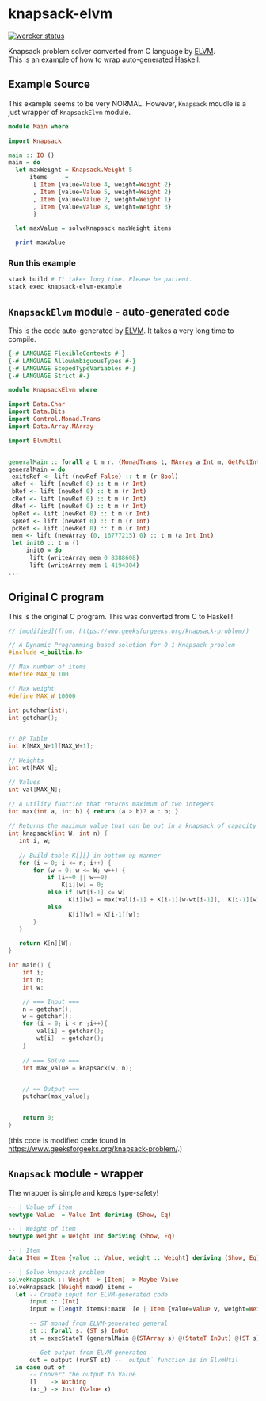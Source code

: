 # knapsack-elvm
[![wercker status](https://app.wercker.com/status/a88f5eaead3bdeb0a96baa1c396e1efe/s/master "wercker status")](https://app.wercker.com/project/byKey/a88f5eaead3bdeb0a96baa1c396e1efe)

Knapsack problem solver converted from C language by [ELVM](https://github.com/shinh/elvm).  
This is an example of how to wrap auto-generated Haskell.

## Example Source

This example seems to be very NORMAL. However, `Knapsack` moudle is a just wrapper of `KnapsackElvm` module.

```hs
module Main where

import Knapsack

main :: IO ()
main = do
  let maxWeight = Knapsack.Weight 5
      items     =
       [ Item {value=Value 4, weight=Weight 2}
       , Item {value=Value 5, weight=Weight 2}
       , Item {value=Value 2, weight=Weight 1}
       , Item {value=Value 8, weight=Weight 3}
       ]

  let maxValue = solveKnapsack maxWeight items

  print maxValue

```

### Run this example

```bash
stack build # It takes long time. Please be patient.
stack exec knapsack-elvm-example
```


## `KnapsackElvm` module - auto-generated code

This is the code auto-generated by [ELVM](https://github.com/shinh/elvm). It takes a very long time to compile.

```hs
{-# LANGUAGE FlexibleContexts #-}
{-# LANGUAGE AllowAmbiguousTypes #-}
{-# LANGUAGE ScopedTypeVariables #-}
{-# LANGUAGE Strict #-}

module KnapsackElvm where

import Data.Char
import Data.Bits
import Control.Monad.Trans
import Data.Array.MArray

import ElvmUtil


generalMain :: forall a t m r. (MonadTrans t, MArray a Int m, GetPutInt (t m), MRef m r) => t m ()
generalMain = do
 exitsRef <- lift (newRef False) :: t m (r Bool)
 aRef <- lift (newRef 0) :: t m (r Int)
 bRef <- lift (newRef 0) :: t m (r Int)
 cRef <- lift (newRef 0) :: t m (r Int)
 dRef <- lift (newRef 0) :: t m (r Int)
 bpRef <- lift (newRef 0) :: t m (r Int)
 spRef <- lift (newRef 0) :: t m (r Int)
 pcRef <- lift (newRef 0) :: t m (r Int)
 mem <- lift (newArray (0, 16777215) 0) :: t m (a Int Int)
 let init0 :: t m ()
     init0 = do
      lift (writeArray mem 0 8388608)
      lift (writeArray mem 1 4194304)
...
```

## Original C program

This is the original C program. This was converted from C to Haskell!

```c
// [modified](from: https://www.geeksforgeeks.org/knapsack-problem/)

// A Dynamic Programming based solution for 0-1 Knapsack problem
#include <_builtin.h>

// Max number of items
#define MAX_N 100

// Max weight
#define MAX_W 10000

int putchar(int);
int getchar();


// DP Table
int K[MAX_N+1][MAX_W+1];

// Weights
int wt[MAX_N];

// Values
int val[MAX_N];

// A utility function that returns maximum of two integers
int max(int a, int b) { return (a > b)? a : b; }
 
// Returns the maximum value that can be put in a knapsack of capacity W
int knapsack(int W, int n) {
   int i, w;
 
   // Build table K[][] in bottom up manner
   for (i = 0; i <= n; i++) {
       for (w = 0; w <= W; w++) {
           if (i==0 || w==0)
               K[i][w] = 0;
           else if (wt[i-1] <= w)
                 K[i][w] = max(val[i-1] + K[i-1][w-wt[i-1]],  K[i-1][w]);
           else
                 K[i][w] = K[i-1][w];
       }
   }

   return K[n][W];
}

int main() {
    int i;
    int n;
    int w;

    // === Input ===
    n = getchar();
    w = getchar();
    for (i = 0; i < n ;i++){
        val[i] = getchar();
        wt[i]  = getchar();
    }
    
    // === Solve ===
    int max_value = knapsack(w, n);


    // == Output ===
    putchar(max_value);


    return 0;
}
```

(this code is modified code found in <https://www.geeksforgeeks.org/knapsack-problem/>.)

## `Knapsack` module - wrapper

The wrapper is simple and keeps type-safety!

```hs
-- | Value of item
newtype Value  = Value Int deriving (Show, Eq)

-- | Weight of item
newtype Weight = Weight Int deriving (Show, Eq)

-- | Item
data Item = Item {value :: Value, weight :: Weight} deriving (Show, Eq)

-- | Solve knapsack problem
solveKnapsack :: Weight -> [Item] -> Maybe Value
solveKnapsack (Weight maxW) items = 
  let -- Create input for ELVM-generated code
      input :: [Int]
      input = (length items):maxW: [e | Item {value=Value v, weight=Weight w} <- items, e <- [v, w]]

      -- ST monad from ELVM-generated general
      st :: forall s. (ST s) InOut
      st = execStateT (generalMain @(STArray s) @(StateT InOut) @(ST s) @(STRef s)) defaultInOut{input=input}

      -- Get output from ELVM-generated
      out = output (runST st) -- `output` function is in ElvmUtil
  in case out of
      -- Convert the output to Value
      []    -> Nothing
      (x:_) -> Just (Value x)

```
